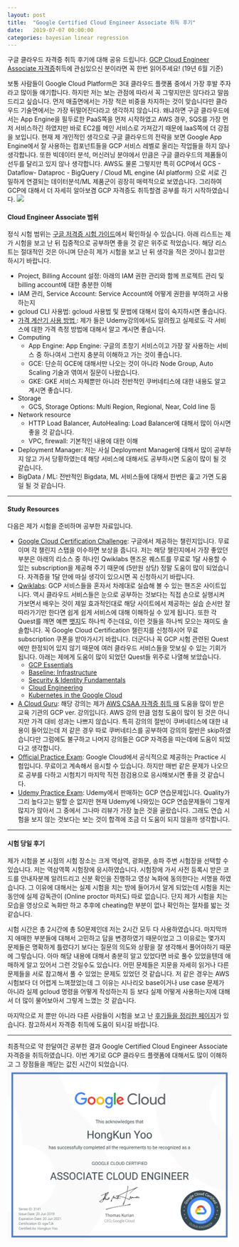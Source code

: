 ```yaml
---
layout: post
title:  "Google Certified Cloud Engineer Associate 취득 후기"
date:   2019-07-07 00:00:00
categories: bayesian linear regression
---
```

구글 클라우드 자격증 취득 후기에 대해 공유 드립니다. [GCP Cloud Engineer Associate 자격증](https://cloud.google.com/certification/cloud-engineer)취득에 관심있으신 분이라면 꼭 한번 읽어주세요! (19년 6월 기준)

보통 사람들이 Google Cloud Platform은 3대 클라우드 플랫폼 중에서 가장 후발 주자라고 많이들 얘기합니다. 하지만 저는 보는 관점에 따라서 꼭 그렇지만은 않다라고 말씀 드리고 싶습니다. 먼저 매출면에서는 가장 적은 비중을 차지하는 것이 맞습니다만 클라우드 기술면에서는 가장 뒤떨어진다라고 생각하지 않습니다. 왜냐하면 구글 클라우드에서는 App Engine을 필두로한 PaaS쪽을 먼저 시작하였고 AWS 경우, SQS를 가장 먼저 서비스하긴 하였지만 바로 EC2를 메인 서비스로 가져갔기 때문에 IaaS쪽에 더 강점을 보입니다. 현재 제 개인적인 생각으로 구글 클라우드의 전략을 보면 Google App Engine에서 잘 사용하는 컴포넌트들을 GCP 서비스 레벨로 올리는 작업들을 하지 않나 생각합니다. 또한 빅데이터 분석, 머신러닝 분야에서 만큼은 구글 클라우드의 제품들이 선두를 달리고 있지 않나 생각합니다. AWS도 물론 그렇지만 특히 GCP에서 GCS - Dataflow- Dataproc - BigQuery / Cloud ML engine (AI platform) 으로 서로 긴밀하게 연결되는 데이터분석/ML 제품군이 굉장히 매력적으로 보였습니다. 그리하여 GCP에 대해서 더 자세히 알아보겸 GCP 자격증도 취득할겸 공부를 하기 시작하였습니다.
![](https://cloud.google.com/dataflow/images/diagram-dataflow.png)


#### Cloud Engineer Associate 범위

정식 시험 범위는 [구글 저격증 시험 가이드](https://cloud.google.com/certification/guides/cloud-engineer/)에서 확인하실 수 있습니다.
아래 리스트는 제가 시험을 보고 난 뒤 집중적으로 공부하면 좋을 것 같은 위주로 적었습니다. 해당 리스트는 절대적인 것은 아니며 단순히 제가 시험을 보고 난 뒤 생각을 적은 것이니 참고만 하시기 바랍니다.

- Project, Billing Account 설정: 아래의 IAM 권한 관리와 함께 프로젝트 관리 및 billing account에 대한 충분한 이해
- IAM 관리, Service Account: Service Account에 어떻게 권한을 부여하고 사용하는지
- gcloud CLI 사용법: gcloud 사용법 및 문법에 대해서 많이 숙지하시면 좋습니다.
- [가격 계산기 사용 방법 ](https://cloud.google.com/products/calculator/): 제가 들은 Udemy강의에서도 알려줬고 실제로도 각 서비스에 대한 가격 측정 방법에 대해서 알고 계시면 좋습니다.
- Computing
	- App Engine: App Engine: 구글의 초창기 서비스이고 가장 잘 사용하는 서비스 중 하나여서 그런지 충분히 이해하고 가는 것이 좋습니다.
	- GCE: 단순히 GCE에 대해서만 나오는 것이 아니라 Node Group, Auto Scaling 기술과 엮여서 질문이 나왔습니다.
	- GKE: GKE 서비스 자체뿐만 아니라 전반적인 쿠버네티스에 대한 내용도 알고 계시면 좋습니다.
- Storage
	- GCS, Storage Options: Multi Region, Regional, Near, Cold line 등
- Network resource
	- HTTP Load Balancer, AutoHealing: Load Balancer에 대해서 많이 아시면 좋을 것 같습니다.
	- VPC, firewall: 기본적인 내용에 대한 이해
- Deployment Manager: 저는 사실 Deployment Manager에 대해서 많이 공부하지 않고 가서 당황하였는데 해당 서비스에 대해서도 공부하시면 도움이 많이 될 것 같습니다.
- BigData / ML: 전반적인 Bigdata, ML 서비스들에 대해서 한번은 훑고 가면 도움일 될 것 같습니다.

---

#### Study Resources

다음은 제가 시험을 준비하며 공부한 자료입니다.
- [Google Cloud Certification Challenge](https://cloud.google.com/blog/topics/training-certifications/get-google-cloud-certified-in-3-months): 구글에서 제공하는 챌린지입니다. 무료이며 각 챌린지 스탭을 이수하면 보상을 줍니다. 저는 해당 챌린지에서 가장 좋았던 부분은 아래의 리소스 중 하나인 Qwiklabs 핸즈온 퀘스트를 무료로 1달 사용할 수 있는 subscription을 제공해 주기 때문에 (5만원 상당) 정말 도움이 많이 되었습니다. 자격증을 1달 안에 따실 생각이 있으시면 꼭 신청하시기 바랍니다.
- [Qwiklabs](https://www.qwiklabs.com/): GCP 서비스들을 혼자서 차례대로 실습해 볼 수 있는 핸즈온 사이트입니다.  역시 클라우드 서비스들은 눈으로 공부하는 것보다는 직접 손으로 실행시켜 가보면서 배우는 것이 제일 효과적인대로 해당 사이트에서 제공하는 실습 순서만 잘 따라가기만 한다면 쉽게 쉽게 서비스에 대해 이해하실 수 있게 됩니다. 또한 각 Quest를 깨면 예쁜 [뱃지](https://www.qwiklabs.com/public_profiles/879ad1a4-25c7-4bc8-bfe6-0555654feddb)도 하나씩 주는데요, 이런 것들을 하나씩 모으는 재미도 솔솔합니다. 꼭 Google Cloud Certification 챌린지를 신청하시어 무료 subscription 쿠폰을 받아가시기 바랍니다. 더군다나 꼭 GCP 시험 관련된 Quest에만 한정되어 있지 않기 때문에 여러 클라우드 서비스들을 맛보실 수 있는 기회가 됩니다. 아래는 제에게 도움이 많이 되었던 Quest들 위주로 나열해 보았습니다.
	- [GCP Essentials](https://www.qwiklabs.com/quests/23)
	- [Baseline: Infrastructure](https://www.qwiklabs.com/quests/33)
	- [Security & Identity Fundamentals](https://www.qwiklabs.com/quests/40)
	- [Cloud Engineering](https://www.qwiklabs.com/quests/66)
	- [Kubernetes in the Google Cloud](https://www.qwiklabs.com/quests/29)
- [A Cloud Guru](https://www.udemy.com/course/google-certified-associate-cloud-engineer/): 해당 강의는 제가 [AWS CSAA 자격증 취득 때](/certificate/aws/2019/06/02/csaa/) 도움을 많이 받은 교육 기관의 GCP ver. 강의입니다. AWS 강의 만큼 엄청 도움이 많이 된 것은 아니지만 가격 대비 성과는 나쁘지 않습니다. 특히 강의의 절반이 쿠버네티스에 대한 내용이 들어있는데 저 같은 경우 따로 쿠버네티스를 공부하여 강의의 절반은 skip하였습니다만 그럼에도 불구하고 나머지 강의들은 GCP 자격증을 따는데에 도움이 되었다고 생각합니다.
- [Official Practice Exam](https://cloud.google.com/certification/practice-exam/cloud-engineer): Google Cloud에서 공식적으로 제공하는 Practice 시험입니다. 무료이고 계속해서 응시할 수 있습니다. 하지만 매번 같은 문제가 나오므로 공부를 다하고 시험치기 마지막 직전 점검용으로 응시해보시면 좋을 것 같습니다.
- [Udemy Practice Exam](https://www.udemy.com/google-cloud-platform-associate-cloud-engineer-practice-test/): Udemy에서 판매하는 GCP 연습문제입니다. Quality가 그리 높다고는 말할 순 없지만 현재 Udemy에 나와있는 GCP 연습문제들이 그렇게 많지가 않아서 그 중에서 그나마 리뷰가 가장 높은 것을 골랐습니다. 그래도 연습 시험을 보지 않는 것보다는 보는 것이 합격에 조금 더 도움이 되지 않을까 생각합니다.

---

#### 시험 당일 후기

제가 시험을 본 시점의 시험 장소는 크게 역삼역, 광화문, 송파 주변 시험장을 선택할 수 있습니다. 저는 역삼역쪽 시험장에 응시하였습니다. 시험장에 가서 사전 등록시 받은 코드를 안내자분께 알려드리고 신분 확인을 진행하고 영상 녹화에 동의한다는 서명을 하였습니다. 그 이유에 대해서는 실제 시험을 치는 방에 들어가서 알게 되었는데 시험을 치는 동안에 실제 감독관이  (Online proctor 마저도) 따로 없습니다. 단지 제가 시험을 치는 모습을 영상으로 녹화만 하고 추후에 cheating한 부분이 없나 확인하는 절차를 밟는 것 같습니다. 

시험 시간은 총 2시간에 총 50문제인데 저는 2시간 모두 다 사용하였습니다. 마지막까지 애매한 부분들에 대해서 고민하고 답을 변경하였기 때문이었고 그 이유로는 몇가지 문제들은 명확하게 틀렸다기 보다는 질문의 의도와 상황을 잘 생각해서 풀어야하기 때문에 그렇습니다. 아마 해당 내용에 대해서 충분히 알고 있었다면 바로 풀수 있었을텐데 애매하게 알고 있어서 그런 것일수도 있습니다. 어떤 문제들은 지문을 자세히 읽거나 다른 문제들을 서로 참고해서 풀 수 있었는 문제도 있었던 것 같습니다. 저 같은 경우는 AWS 시험보다 더 어렵게 느껴졌었는데 그 이유는 시나리오 base이거나 use case 문제가 아니라 실제 gcloud 명령을 어떻게 작성하는지 등 보다 실제 어떻게 사용하는지에 대해서 더 많이 물어보아서 그렇게 느꼈는 것 같습니다.

마지막으로 저 뿐만 아니라 다른 사람들이 시험을 보고 난 [후기들을 정리한 페이지](https://acloud.guru/forums/gcp-certified-associate-cloud-engineer/discussion/-LHq7ia97ot7POrc6Nw7/exam_report_mega-thread)가 있습니다. 참고하셔서 자격증 취득에 도움이 되시길 바랍니다. 

---

최종적으로 약 한달여간 공부한 결과 Google Certified Cloud Engineer Associate 자격증을 취득하였습니다. 이번 계기로 GCP 클라우드 플랫폼에 대해서도 많이 이해하고 그 장점들을 깨닫는 값진 시간이 되었습니다.
![](/assets/images/certificates/gcp_certificate.jpg)
